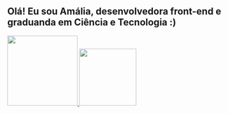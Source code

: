 ## Olá! Eu sou Amália, desenvolvedora front-end e graduanda em Ciência e Tecnologia :)
<div dir="auto">
  <a href="https://github.com/amaliabeatrisz">
  <img height="160em" src="https://github-readme-stats.vercel.app/api?username=amaliabeatrisz&show_icons=true&theme=radical&include_all_commits=true&count_private=true">
  <img height="130em" src="https://github-readme-stats.vercel.app/api/top-langs/?username=amaliabeatrisz&amp;layout=compact&amp;langs_count=7&amp;theme=radical">
</div>
